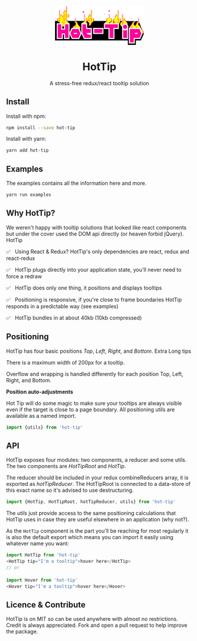 <div align="center">
  <a href="https://github.com/Swrve/hot-tip">
    <img width="240" src="https://github.com/Swrve/hot-tip/blob/master/examples/hot-tip.png?raw=true">
  </a>
  <br>
  <h1>HotTip</h1>
  <p>
    A stress-free redux/react tooltip solution
  <p>
</div>

Install
---------------------------------

Install with npm:

```bash
npm install --save hot-tip
```

Install with yarn:

```bash
yarn add hot-tip
```

Examples
---------------------------------

The examples contains all the information here and more.

```bash
yarn run examples
```

Why HotTip?
---------------------------------

We weren't happy with tooltip solutions that looked like react components but under the cover used the DOM api directly (or heaven forbid jQuery). HotTip

 ✅ &nbsp; Using React & Redux? HotTip's only dependencies are react, redux and react-redux

 ✅ &nbsp; HotTip plugs directly into your application state, you'll never need to force a redraw

 ✅ &nbsp; HotTip does only one thing, it positions and displays tooltips

 ✅ &nbsp; Positioning is responsive, if you're close to frame boundaries HotTip responds in a predictable way (see examples)

 ✅ &nbsp; HotTip bundles in at about 40kb (10kb compressed)

Positioning
---------------------------------

HotTip has four basic positions *Top*, *Left*, *Right*, and *Bottom*.
Extra Long tips

There is a maximum width of 200px for a tooltip.

Overflow and wrapping is handled differently for each position Top, Left, Right, and Bottom.

**Position auto-adjustments**

Hot Tip will do some magic to make sure your tooltips are always visible even if the target is close to a page boundary. All positioning utils are available as a named import.

```javascript
import {utils} from 'hot-tip'
```

API
---------------------------------

HotTip exposes four modules: two components, a reducer and some utils. The two components are *HotTipRoot* and *HotTip*.

The reducer should be included in your redux combineReducers array, it is exported as *hotTipReducer*. The HotTipRoot is connected to a data-store of this exact name so it's advised to use destructuring.

```javascript
import {HotTip, HotTipRoot, hotTipReducer, utils} from 'hot-tip'
```

The *utils* just provide access to the same positioning calculations that HotTip uses in case they are useful elsewhere in an application (why not?).

As the `HotTip` component is the part you'll be reaching for most regularly it is also the default export which means you can import it easily using whatever name you want:

```javascript
import HotTip from 'hot-tip'
<HotTip tip="I'm a tooltip">hover here</HotTip>
// or

import Hover from 'hot-tip'
<Hover tip="I'm a tooltip">hover here</Hover>
```

Licence & Contribute
---------------------------------

HotTip is on MIT so can be used anywhere with almost no restrictions. Credit is always appreciated. Fork and open a pull request to help improve the package.
